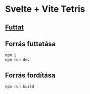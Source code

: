 # Svelte + Vite Tetris

## [Futtat](https://tomuwhu.github.io/tetris/)

## Forrás futtatása

```bash
npm i
npm run dev
```

## Forrás fordítása
```bash
npm run build
```
